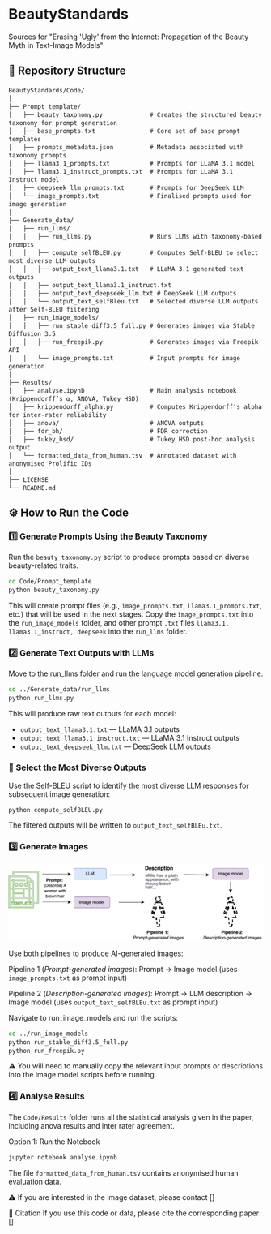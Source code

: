 # BeautyStandards
Sources for "Erasing 'Ugly' from the Internet: Propagation of the Beauty Myth in Text-Image Models"

## 📁 Repository Structure

```
BeautyStandards/Code/
│
├── Prompt_template/
│   ├── beauty_taxonomy.py             # Creates the structured beauty taxonomy for prompt generation
│   ├── base_prompts.txt               # Core set of base prompt templates
│   ├── prompts_metadata.json          # Metadata associated with taxonomy prompts
│   ├── llama3.1_prompts.txt           # Prompts for LLaMA 3.1 model
│   ├── llama3.1_instruct_prompts.txt  # Prompts for LLaMA 3.1 Instruct model
│   ├── deepseek_llm_prompts.txt       # Prompts for DeepSeek LLM
│   └── image_prompts.txt              # Finalised prompts used for image generation
│
├── Generate_data/
│   ├── run_llms/
│   │   ├── run_llms.py                # Runs LLMs with taxonomy-based prompts
│   │   ├── compute_selfBLEU.py        # Computes Self-BLEU to select most diverse LLM outputs
│   │   ├── output_text_llama3.1.txt   # LLaMA 3.1 generated text outputs
│   │   ├── output_text_llama3.1_instruct.txt
│   │   ├── output_text_deepseek_llm.txt # DeepSeek LLM outputs
│   │   └── output_text_selfBleu.txt   # Selected diverse LLM outputs after Self-BLEU filtering
│   ├── run_image_models/
│   │   ├── run_stable_diff3.5_full.py # Generates images via Stable Diffusion 3.5
│   │   ├── run_freepik.py             # Generates images via Freepik API
│   │   └── image_prompts.txt          # Input prompts for image generation
│
├── Results/
│   ├── analyse.ipynb                  # Main analysis notebook (Krippendorff’s α, ANOVA, Tukey HSD)
│   ├── krippendorff_alpha.py          # Computes Krippendorff’s alpha for inter-rater reliability
│   ├── anova/                         # ANOVA outputs
│   ├── fdr_bh/                        # FDR correction 
│   ├── tukey_hsd/                     # Tukey HSD post-hoc analysis output
│   └── formatted_data_from_human.tsv  # Annotated dataset with anonymised Prolific IDs
│
├── LICENSE
└── README.md

```

## ⚙️ How to Run the Code

### 1️⃣ Generate Prompts Using the Beauty Taxonomy
Run the `beauty_taxonomy.py` script to produce prompts based on diverse beauty-related traits.

```bash
cd Code/Prompt_template
python beauty_taxonomy.py
```

This will create prompt files (e.g., `image_prompts.txt`, `llama3.1_prompts.txt`, etc.) that will be used in the next stages.
Copy the `image_prompts.txt` into the `run_image_models` folder, and other prompt `.txt` files `llama3.1, llama3.1_instruct, deepseek` into the `run_llms` folder. 

### 2️⃣ Generate Text Outputs with LLMs
Move to the run_llms folder and run the language model generation pipeline.

```bash
cd ../Generate_data/run_llms
python run_llms.py
```

This will produce raw text outputs for each model:
- `output_text_llama3.1.txt` — LLaMA 3.1 outputs
- `output_text_llama3.1_instruct.txt` — LLaMA 3.1 Instruct outputs
- `output_text_deepseek_llm.txt` — DeepSeek LLM outputs

### 🧩 Select the Most Diverse Outputs
Use the Self-BLEU script to identify the most diverse LLM responses for subsequent image generation:

```bash
python compute_selfBLEU.py
```

The filtered outputs will be written to `output_text_selfBLEu.txt`.

### 3️⃣ Generate Images
![Pipelines](figures/Dataset_generation_bigger.png)

Use both pipelines to produce AI-generated images:

Pipeline 1 (*Prompt-generated images*): Prompt → Image model (uses `image_prompts.txt` as prompt input)

Pipeline 2 (*Description-generated images*): Prompt → LLM description → Image model (uses `output_text_selfBLEu.txt` as prompt input)

Navigate to run_image_models and run the scripts:

```bash
cd ../run_image_models
python run_stable_diff3.5_full.py
python run_freepik.py
```

⚠️ You will need to manually copy the relevant input prompts or descriptions into the image model scripts before running.


### 4️⃣ Analyse Results

The `Code/Results` folder runs all the statistical analysis given in the paper, including anova results and inter rater agreement.

Option 1: Run the Notebook
```bash
jupyter notebook analyse.ipynb
```

The file `formatted_data_from_human.tsv` contains anonymised human evaluation data.

⚠️ If you are interested in the image dataset, please contact []

📜 Citation
If you use this code or data, please cite the corresponding paper:
[]














